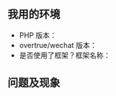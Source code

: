 ## 我用的环境

* PHP 版本：
* overtrue/wechat 版本：
* 是否使用了框架？框架名称：

## 问题及现象

<!--

描述你的问题现象，报错**贴截图**粘贴或者贴具体信息，提供**必要的代码段**

如果你不提供相关的代码，我不会做任何应答，直接 close，感谢！

请正确使用 Markdown: https://guides.github.com/features/mastering-markdown

-->


<!-- Love wechat? Please consider supporting our collective:
👉  https://opencollective.com/wechat/donate -->
